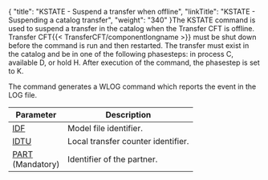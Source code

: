 {
    "title": "KSTATE - Suspend a transfer when offline",
    "linkTitle": "KSTATE - Suspending a catalog transfer",
    "weight": "340"
}The KSTATE
command is used to suspend a transfer in the catalog when the Transfer CFT is offline. Transfer CFT{{< TransferCFT/componentlongname  >}} must
be shut down before the command is run and then restarted. The transfer
must exist in the catalog and be in one of the following phasesteps: in process
C, available D,
or hold H. After execution of
the command, the phasestep is set to K.

The command generates a WLOG command which reports the event in the
LOG file.


| Parameter  | Description  |
| --- | --- |
| <a href="../../../command_summary/parameter_intro/idf">IDF</a> | Model file identifier. |
| <a href="../../../command_summary/parameter_intro/idtu">IDTU</a> | Local transfer counter identifier. |
| <a href="../../../command_summary/parameter_intro/part">PART</a><br/> (Mandatory) | Identifier of the partner. |

